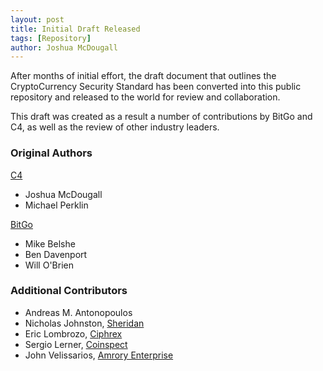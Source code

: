 ```yaml
---
layout: post
title: Initial Draft Released
tags: [Repository]
author: Joshua McDougall
---
```


After months of initial effort, the draft document that outlines the CryptoCurrency Security Standard has been converted into this public repository and released to the world for review and collaboration. 

This draft was created as a result a number of contributions by BitGo and C4, as well as the review of other industry leaders.  

### Original Authors 

[C4](https://cryptoconsortium.org) 

* Joshua McDougall 
* Michael Perklin

[BitGo](https://bitgo.com)

* Mike Belshe
* Ben Davenport 
* Will O'Brien 

### Additional Contributors
* Andreas M. Antonopoulos
* Nicholas Johnston, [Sheridan](https://www.sheridancollege.ca)
* Eric Lombrozo, [Ciphrex](https://ciphrex.com)
* Sergio Lerner, [Coinspect](https://coinspect.com/)
* John Velissarios, [Amrory Enterprise](https://bitcoinarmory.com)



